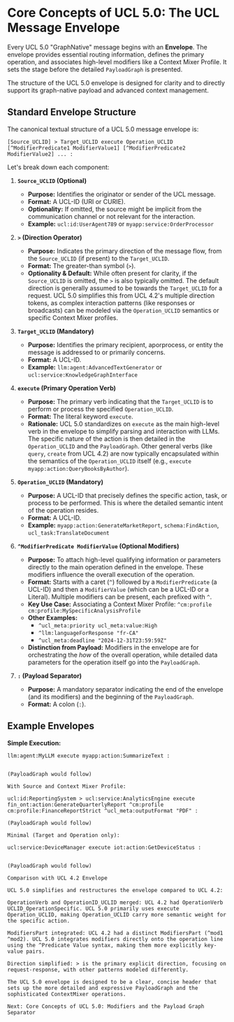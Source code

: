 # Core Concepts of UCL 5.0: The UCL Message Envelope

Every UCL 5.0 "GraphNative" message begins with an **Envelope**. The envelope provides essential routing information, defines the primary operation, and associates high-level modifiers like a Context Mixer Profile. It sets the stage before the detailed `PayloadGraph` is presented.

The structure of the UCL 5.0 envelope is designed for clarity and to directly support its graph-native payload and advanced context management.

## Standard Envelope Structure

The canonical textual structure of a UCL 5.0 message envelope is:

`[Source_UCLID] > Target_UCLID execute Operation_UCLID [^ModifierPredicate1 ModifierValue1] [^ModifierPredicate2 ModifierValue2] ... :`

Let's break down each component:

1.  **`Source_UCLID` (Optional)**
    *   **Purpose:** Identifies the originator or sender of the UCL message.
    *   **Format:** A UCL-ID (URI or CURIE).
    *   **Optionality:** If omitted, the source might be implicit from the communication channel or not relevant for the interaction.
    *   **Example:** `ucl:id:UserAgent789` or `myapp:service:OrderProcessor`

2.  **`>` (Direction Operator)**
    *   **Purpose:** Indicates the primary direction of the message flow, from the `Source_UCLID` (if present) to the `Target_UCLID`.
    *   **Format:** The greater-than symbol (`>`).
    *   **Optionality & Default:** While often present for clarity, if the `Source_UCLID` is omitted, the `>` is also typically omitted. The default direction is generally assumed to be towards the `Target_UCLID` for a request. UCL 5.0 simplifies this from UCL 4.2's multiple direction tokens, as complex interaction patterns (like responses or broadcasts) can be modeled via the `Operation_UCLID` semantics or specific Context Mixer profiles.

3.  **`Target_UCLID` (Mandatory)**
    *   **Purpose:** Identifies the primary recipient, aporprocess, or entity the message is addressed to or primarily concerns.
    *   **Format:** A UCL-ID.
    *   **Example:** `llm:agent:AdvancedTextGenerator` or `ucl:service:KnowledgeGraphInterface`

4.  **`execute` (Primary Operation Verb)**
    *   **Purpose:** The primary verb indicating that the `Target_UCLID` is to perform or process the specified `Operation_UCLID`.
    *   **Format:** The literal keyword `execute`.
    *   **Rationale:** UCL 5.0 standardizes on `execute` as the main high-level verb in the envelope to simplify parsing and interaction with LLMs. The specific nature of the action is then detailed in the `Operation_UCLID` and the `PayloadGraph`. Other general verbs (like `query`, `create` from UCL 4.2) are now typically encapsulated within the semantics of the `Operation_UCLID` itself (e.g., `execute myapp:action:QueryBooksByAuthor`).

5.  **`Operation_UCLID` (Mandatory)**
    *   **Purpose:** A UCL-ID that precisely defines the specific action, task, or process to be performed. This is where the detailed semantic intent of the operation resides.
    *   **Format:** A UCL-ID.
    *   **Example:** `myapp:action:GenerateMarketReport`, `schema:FindAction`, `ucl_task:TranslateDocument`

6.  **`^ModifierPredicate ModifierValue` (Optional Modifiers)**
    *   **Purpose:** To attach high-level qualifying information or parameters directly to the main operation defined in the envelope. These modifiers influence the overall execution of the operation.
    *   **Format:** Starts with a caret (`^`) followed by a `ModifierPredicate` (a UCL-ID) and then a `ModifierValue` (which can be a UCL-ID or a Literal). Multiple modifiers can be present, each prefixed with `^`.
    *   **Key Use Case:** Associating a Context Mixer Profile: `^cm:profile cm:profile:MySpecificAnalysisProfile`
    *   **Other Examples:**
        *   `^ucl_meta:priority ucl_meta:value:High`
        *   `^llm:languageForResponse "fr-CA"`
        *   `^ucl_meta:deadline "2024-12-31T23:59:59Z"`
    *   **Distinction from Payload:** Modifiers in the envelope are for orchestrating the *how* of the overall operation, while detailed data parameters for the operation itself go into the `PayloadGraph`.

7.  **`:` (Payload Separator)**
    *   **Purpose:** A mandatory separator indicating the end of the envelope (and its modifiers) and the beginning of the `PayloadGraph`.
    *   **Format:** A colon (`:`).

## Example Envelopes

**Simple Execution:**
```ucl
llm:agent:MyLLM execute myapp:action:SummarizeText :


(PayloadGraph would follow)

With Source and Context Mixer Profile:

ucl:id:ReportingSystem > ucl:service:AnalyticsEngine execute fin_ont:action:GenerateQuarterlyReport ^cm:profile cm:profile:FinanceReportStrict ^ucl_meta:outputFormat "PDF" :

(PayloadGraph would follow)

Minimal (Target and Operation only):

ucl:service:DeviceManager execute iot:action:GetDeviceStatus :


(PayloadGraph would follow)

Comparison with UCL 4.2 Envelope

UCL 5.0 simplifies and restructures the envelope compared to UCL 4.2:

OperationVerb and OperationID_UCLID merged: UCL 4.2 had OperationVerb UCLID_OperationSpecific. UCL 5.0 primarily uses execute Operation_UCLID, making Operation_UCLID carry more semantic weight for the specific action.

ModifiersPart integrated: UCL 4.2 had a distinct ModifiersPart (^mod1 ^mod2). UCL 5.0 integrates modifiers directly onto the operation line using the ^Predicate Value syntax, making them more explicitly key-value pairs.

Direction simplified: > is the primary explicit direction, focusing on request-response, with other patterns modeled differently.

The UCL 5.0 envelope is designed to be a clear, concise header that sets up the more detailed and expressive PayloadGraph and the sophisticated ContextMixer operations.

Next: Core Concepts of UCL 5.0: Modifiers and the Payload Graph Separator

